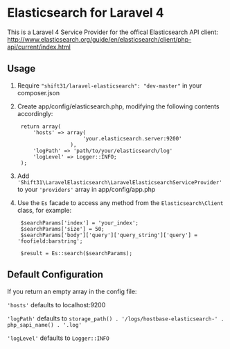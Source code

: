 Elasticsearch for Laravel 4
===========================
This is a Laravel 4 Service Provider for the offical Elasticsearch API client:
http://www.elasticsearch.org/guide/en/elasticsearch/client/php-api/current/index.html


Usage
-----
1. Require `"shift31/laravel-elasticsearch": "dev-master"` in your composer.json

2. Create app/config/elasticsearch.php, modifying the following contents accordingly:

        return array(
            'hosts' => array(
                            'your.elasticsearch.server:9200'
                        ),
            'logPath' => 'path/to/your/elasticsearch/log'
            'logLevel' => Logger::INFO;
        );

3. Add `'Shift31\LaravelElasticsearch\LaravelElasticsearchServiceProvider'` to your `'providers'` array in app/config/app.php

4. Use the `Es` facade to access any method from the `Elasticsearch\Client` class, for example:

        $searchParams['index'] = 'your_index';
        $searchParams['size'] = 50;
        $searchParams['body']['query']['query_string']['query'] = 'foofield:barstring';

        $result = Es::search($searchParams);


Default Configuration
---------------------
If you return an empty array in the config file:

`'hosts'` defaults to localhost:9200

`'logPath'` defaults to `storage_path() . '/logs/hostbase-elasticsearch-' . php_sapi_name() . '.log'`

`'logLevel'` defaults to `Logger::INFO`